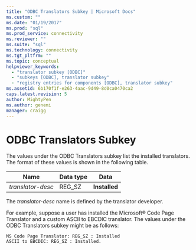 ```yaml
---
title: "ODBC Translators Subkey | Microsoft Docs"
ms.custom: ""
ms.date: "01/19/2017"
ms.prod: "sql"
ms.prod_service: connectivity
ms.reviewer: ""
ms.suite: "sql"
ms.technology: connectivity
ms.tgt_pltfrm: ""
ms.topic: conceptual
helpviewer_keywords: 
  - "translator subkey [ODBC]"
  - "subkeys [ODBC], translator subkey"
  - "registry entries for components [ODBC], translator subkey"
ms.assetid: 6b170f1f-e263-4aac-9d49-8d0ca0470ca2
caps.latest.revision: 5
author: MightyPen
ms.author: genemi
manager: craigg
---
```

# ODBC Translators Subkey
The values under the ODBC Translators subkey list the installed translators. The format of these values is shown in the following table.  
  
|Name|Data type|Data|  
|----------|---------------|----------|  
|*translator-desc*|REG_SZ|**Installed**|  
  
 The *translator-desc* name is defined by the translator developer.  
  
 For example, suppose a user has installed the Microsoft® Code Page Translator and a custom ASCII to EBCDIC translator. The values under the ODBC Translators subkey might be as follows:  
  
```  
MS Code Page Translator: REG_SZ : Installed  
ASCII to EBCDIC: REG_SZ : Installed.  
```
